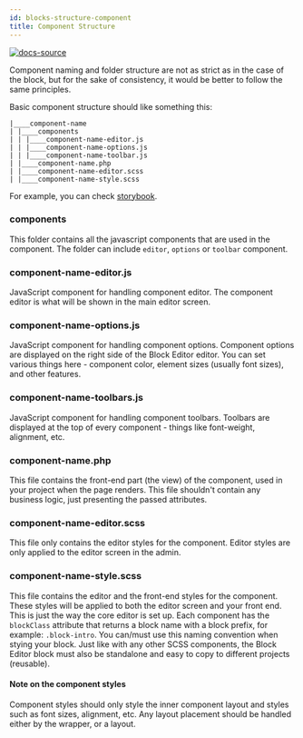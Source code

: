 ```yaml
---
id: blocks-structure-component
title: Component Structure
---
```


[![docs-source](https://img.shields.io/badge/source-eigthshift--frontend--libs-yellow?style=for-the-badge&logo=javascript&labelColor=2a2a2a)](https://github.com/infinum/eightshift-frontend-libs/tree/v2.0.0/blocks/init/src/blocks/components/button)

Component naming and folder structure are not as strict as in the case of the block, but for the sake of consistency, it would be better to follow the same principles.

Basic component structure should like something this:

```shell
|____component-name
| |____components
| | |____component-name-editor.js
| | |____component-name-options.js
| | |____component-name-toolbar.js
| |____component-name.php
| |____component-name-editor.scss
| |____component-name-style.scss
```

For example, you can check [storybook](/).

### components
This folder contains all the javascript components that are used in the component. The folder can include `editor`, `options` or `toolbar` component.

### component-name-editor.js
JavaScript component for handling component editor. The component editor is what will be shown in the main editor screen.

### component-name-options.js
JavaScript component for handling component options. Component options are displayed on the right side of the Block Editor editor. You can set various things here - component color, element sizes (usually font sizes), and other features.

### component-name-toolbars.js
JavaScript component for handling component toolbars. Toolbars are displayed at the top of every component - things like font-weight, alignment, etc.

### component-name.php
This file contains the front-end part (the view) of the component, used in your project when the page renders. This file shouldn't contain any business logic, just presenting the passed attributes.

### component-name-editor.scss
This file only contains the editor styles for the component. Editor styles are only applied to the editor screen in the admin.

### component-name-style.scss
This file contains the editor and the front-end styles for the component. These styles will be applied to both the editor screen and your front end. This is just the way the core editor is set up. Each component has the `blockClass` attribute that returns a block name with a block prefix, for example: `.block-intro`. You can/must use this naming convention when stying your block. Just like with any other SCSS components, the Block Editor block must also be standalone and easy to copy to different projects (reusable).

#### Note on the component styles

Component styles should only style the inner component layout and styles such as font sizes, alignment, etc. Any layout placement should be handled either by the wrapper, or a layout.
